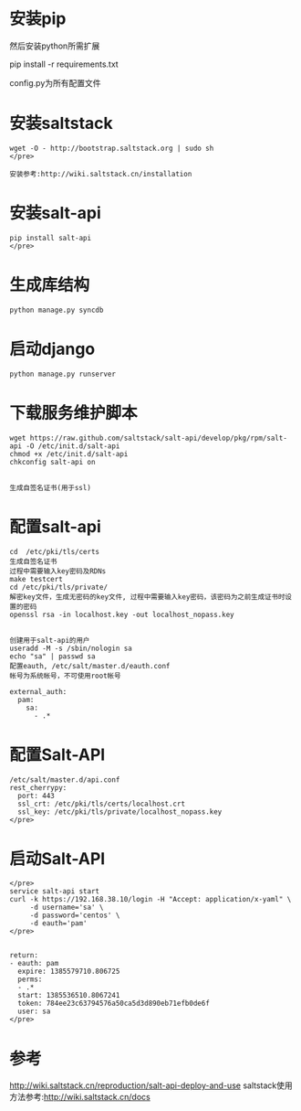

# 安装pip
然后安装python所需扩展


pip install -r requirements.txt
</pre>

config.py为所有配置文件

# 安装saltstack
    
    wget -O - http://bootstrap.saltstack.org | sudo sh
    </pre>

    安装参考:http://wiki.saltstack.cn/installation



# 安装salt-api
    
    pip install salt-api
    </pre>

# 生成库结构

    python manage.py syncdb


# 启动django

    
    python manage.py runserver
    

# 下载服务维护脚本
    
    wget https://raw.github.com/saltstack/salt-api/develop/pkg/rpm/salt-api -O /etc/init.d/salt-api
    chmod +x /etc/init.d/salt-api
    chkconfig salt-api on
   

    生成自签名证书(用于ssl)

# 配置salt-api

    cd  /etc/pki/tls/certs
    生成自签名证书
    过程中需要输入key密码及RDNs
    make testcert
    cd /etc/pki/tls/private/
    解密key文件，生成无密码的key文件, 过程中需要输入key密码，该密码为之前生成证书时设置的密码
    openssl rsa -in localhost.key -out localhost_nopass.key


    创建用于salt-api的用户
    useradd -M -s /sbin/nologin sa
    echo "sa" | passwd sa
    配置eauth, /etc/salt/master.d/eauth.conf
    帐号为系统帐号，不可使用root帐号

    external_auth:
      pam:
        sa:
          - .*

# 配置Salt-API

    
    /etc/salt/master.d/api.conf
    rest_cherrypy:
      port: 443
      ssl_crt: /etc/pki/tls/certs/localhost.crt
      ssl_key: /etc/pki/tls/private/localhost_nopass.key
    </pre>

# 启动Salt-API

    </pre>
    service salt-api start
    curl -k https://192.168.38.10/login -H "Accept: application/x-yaml" \
         -d username='sa' \
         -d password='centos' \
         -d eauth='pam'
    </pre>

    
    return:
    - eauth: pam
      expire: 1385579710.806725
      perms:
      - .*
      start: 1385536510.8067241
      token: 784ee23c63794576a50ca5d3d890eb71efb0de6f
      user: sa
    </pre>

# 参考
http://wiki.saltstack.cn/reproduction/salt-api-deploy-and-use
saltstack使用方法参考:http://wiki.saltstack.cn/docs


